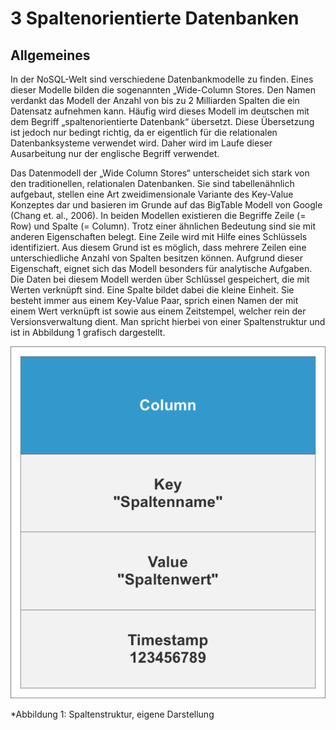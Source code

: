 # 3 Spaltenorientierte Datenbanken

## Allgemeines
In der NoSQL-Welt sind verschiedene Datenbankmodelle zu finden. Eines dieser Modelle bilden die sogenannten „Wide-Column Stores. Den Namen verdankt das Modell der Anzahl von bis zu 2 Milliarden Spalten die ein Datensatz aufnehmen kann. Häufig wird dieses Modell im deutschen mit dem Begriff „spaltenorientierte Datenbank“ übersetzt. Diese Übersetzung ist jedoch nur bedingt richtig, da er eigentlich für die relationalen Datenbanksysteme verwendet wird. Daher wird im Laufe dieser Ausarbeitung nur der englische Begriff verwendet.

Das Datenmodell der „Wide Column Stores“ unterscheidet sich stark von den traditionellen, relationalen Datenbanken. Sie sind tabellenähnlich aufgebaut, stellen eine Art zweidimensionale Variante des Key-Value Konzeptes dar und basieren im Grunde auf das BigTable Modell von Google (Chang et. al., 2006). In beiden Modellen existieren die Begriffe Zeile (= Row) und Spalte (= Column). Trotz einer ähnlichen Bedeutung sind sie mit anderen Eigenschaften belegt. Eine Zeile wird mit Hilfe eines Schlüssels identifiziert. Aus diesem Grund ist es möglich, dass mehrere Zeilen eine unterschiedliche Anzahl von Spalten besitzen können. Aufgrund dieser Eigenschaft, eignet sich das Modell besonders für analytische Aufgaben. Die Daten bei diesem Modell werden über Schlüssel gespeichert, die mit Werten verknüpft sind. Eine Spalte bildet dabei die kleine Einheit. Sie besteht immer aus einem Key-Value Paar, sprich einen Namen der mit einem Wert verknüpft ist sowie aus einem Zeitstempel, welcher rein der Versionsverwaltung dient. Man spricht hierbei von einer Spaltenstruktur und ist in Abbildung 1 grafisch dargestellt.

![Spaltenstruktur Allgemein](images/Spaltenstruktur.png)

*Abbildung 1: Spaltenstruktur, eigene Darstellung
